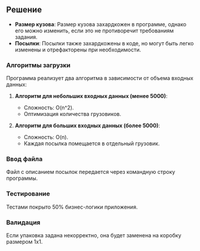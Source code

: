## Решение

- **Размер кузова**: Размер кузова захардкожен в программе, однако его можно изменить, если это не противоречит требованиям задания.
- **Посылки**: Посылки также захардкожены в коде, но могут быть легко изменены и отрефакторены при необходимости.

### Алгоритмы загрузки

Программа реализует два алгоритма в зависимости от объема входных данных:
1. **Алгоритм для небольших входных данных (менее 5000)**:
    - Сложность: O(n^2).
    - Оптимизация количества грузовиков.

2. **Алгоритм для больших входных данных (более 5000)**:
    - Сложность: O(n).
    - Каждая посылка помещается в отдельный грузовик.

### Ввод файла

Файл с описанием посылок передается через командную строку программы.

### Тестирование

Тестами покрыто 50% бизнес-логики приложения.

### Валидация

Если упаковка задана некорректно, она будет заменена на коробку размером 1x1.
